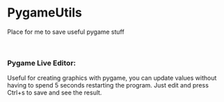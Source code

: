 # PygameUtils
Place for me to save useful pygame stuff

<br>

### Pygame Live Editor: 
Useful for creating graphics with pygame, you can update values without having to spend 5 seconds restarting the program. Just edit and press Ctrl+s to save and see the result.
